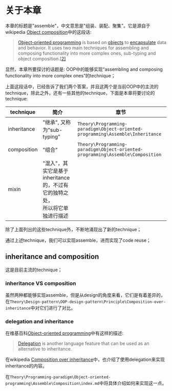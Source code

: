 # 关于本章

本章的标题是"assemble"，中文意思是"组装、装配、聚集"。它是源自于wikipedia [Object composition](https://en.wikipedia.org/wiki/Object_composition)中的这段话:

> [Object-oriented programming](https://en.wikipedia.org/wiki/Object-oriented_programming) is based on [objects](https://en.wikipedia.org/wiki/Object_(computer_science)) to [encapsulate](https://en.wikipedia.org/wiki/Encapsulation_(computer_programming)) data and behavior. It uses two main techniques for assembling and composing functionality into more complex ones, sub-typing and object composition.[[2\]](https://en.wikipedia.org/wiki/Object_composition#cite_note-2) 

显然，本章所要探讨的话题是: OOP中的能够实现“assembling and composing functionality into more complex ones”的technique；



上面这段话中，已经告诉了我们两个答案，并且这两个是当前OOP中的主流的technique，除此之外，还有一些其他的technique，下面是本章将要讨论的technique:

| technique   | 简介                                                         | 章节                                                         |
| ----------- | ------------------------------------------------------------ | ------------------------------------------------------------ |
| inheritance | "继承", 又称为"sub-typing"                                   | `Theory\Programming-paradigm\Object-oriented-programming\Assemble\Inheritance` |
| composition | "组合"                                                       | `Theory\Programming-paradigm\Object-oriented-programming\Assemble\Composition` |
| mixin       | "混入"，其实它是基于inheritance的，不过有它的独特之处，<br>所以将它单独进行描述 |                                                              |

除了上面列出的这些technique外，不断地涌现出了新的technique；

通过上述technique，我们可以实现assemble，进而实现了code reuse；

## inheritance and composition

这是目前主流的technique；

### inheritance VS composition

虽然两种都能够实现assemble，但是从design的角度来看，它们是有着差异的，在`Theory\Design-pattern\OOP-design-pattern\Principle\Composition-over-inheritance`中对它们进行了对比。



### delegation and inheritance

在维基百科[Object-oriented programming](https://en.wikipedia.org/wiki/Object-oriented_programming)中有这样的描述: 

> [Delegation](https://en.wikipedia.org/wiki/Delegation_(programming)) is another language feature that can be used as an alternative to inheritance.
>

在wikipedia [Composition over inheritance](https://en.wikipedia.org/wiki/Composition_over_inheritance)中，也介绍了使用delegation来实现inheritance的内容。

在`Theory\Programming-paradigm\Object-oriented-programming\Assemble\Composition\index.md`中将具体介绍如何来实现这一点。



